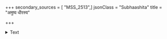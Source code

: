 +++
secondary_sources = [ "MSS_2513",]
jsonClass = "Subhaashita"
title = "अमुष्य धीरस्य"

+++

<details><summary>Text</summary>

अमुष्य धीरस्य जयाय साहसी तदा खलु ज्यां विशिखैः सनाथयन्।  
निमज्जयामास यशांसि संशये स्मरस्त्रिलोकीविजयार्जितान्यपि॥
</details>
